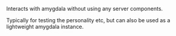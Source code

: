 Interacts with amygdala without using any server components.

Typically for testing the personality etc, but can also be used as a
lightweight amygdala instance.
